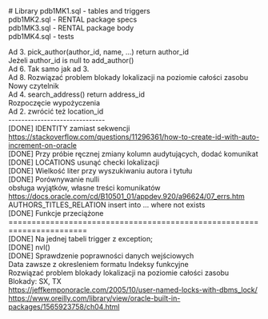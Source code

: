 <meta charset="utf-8">
# Library
pdb1MK1.sql - tables and triggers<br>
pdb1MK2.sql - RENTAL package specs<br>
pdb1MK3.sql - RENTAL package body<br>
pdb1MK4.sql - tests<br>

Ad 3. pick_author(author_id, name, ...) return author_id<br>
Jeżeli author_id is null to add_author()<br>
Ad 6. Tak samo jak ad 3.<br>
Ad 8. Rozwiązać problem blokady lokalizacji na poziomie całości zasobu<br>
Nowy czytelnik<br>
Ad 4. search_address() return address_id<br>
Rozpoczęcie wypożyczenia<br>
Ad 2. zwrócić też location_id<br>
------------------------------<br>
[DONE] IDENTITY zamiast sekwencji https://stackoverflow.com/questions/11296361/how-to-create-id-with-auto-increment-on-oracle<br>
[DONE] Przy próbie ręcznej zmiany kolumn audytujących, dodać komunikat<br>
[DONE] LOCATIONS usunąć checki lokalizacji<br>
[DONE] Wielkość liter przy wyszukiwaniu autora i tytułu<br>
[DONE] Porównywanie nulli<br>
obsługa wyjątków, własne treści komunikatów https://docs.oracle.com/cd/B10501_01/appdev.920/a96624/07_errs.htm<br>
AUTHORS_TITLES_RELATION insert into ... where not exists<br>
[DONE] Funkcje przeciążone<br>
=======================================================================<br>
[DONE] Na jednej tabeli trigger z exception;<br>
[DONE] nvl()<br>
[DONE] Sprawdzenie poprawności danych wejściowych<br>
Data zawsze z okresleniem formatu
Indeksy funkcyjne<br>
Rozwiązać problem blokady lokalizacji na poziomie całości zasobu<br>
Blokady: SX, TX<br>
https://jeffkemponoracle.com/2005/10/user-named-locks-with-dbms_lock/<br>
https://www.oreilly.com/library/view/oracle-built-in-packages/1565923758/ch04.html<BR>